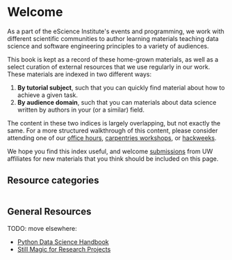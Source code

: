 # Welcome

As a part of the eScience Institute's events and programming, we work with different scientific communities to author learning materials teaching data science and software engineering principles to a variety of audiences.

This book is kept as a record of these home-grown materials, as well as a select curation of external resources that we use regularly in our work. These materials are indexed in two different ways:

1. **By tutorial subject**, such that you can quickly find material about how to achieve a given task.
2. **By audience domain**, such that you can materials about data science written by authors in your (or a similar) field.

The content in these two indices is largely overlapping, but not exactly the same. For a more structured walkthrough of this content, please consider attending one of our [office hours](https://escience.washington.edu/office-hours/), [carpentries workshops](https://uwescience.github.io/carpentries/), or [hackweeks](https://guidebook.hackweek.io/mission.html).

[//]: # (TODO: find a good landing page for hackweeks)

We hope you find this index useful, and welcome [submissions](https://github.com/uwescience/Online-Educational-Resources/issues/new) from UW affiliates for new materials that you think should be included on this page.

## Resource categories
```{tableofcontents}
```

## General Resources
TODO: move elsewhere:
- [Python Data Science Handbook](https://github.com/jakevdp/PythonDataScienceHandbook)
- [Still Magic for Research Projects](https://merely-useful.github.io/still-magic/en/)

